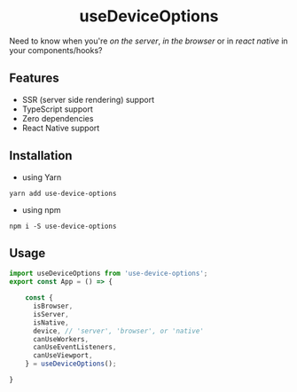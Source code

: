 <h1 align="center">useDeviceOptions</h1>

Need to know when you're *on the server*, *in the browser* or in *react native* in your components/hooks?

Features
--------
- SSR (server side rendering) support
- TypeScript support
- Zero dependencies
- React Native support

Installation
------------

- using Yarn
```shell
yarn add use-device-options
```
- using npm
```shell
npm i -S use-device-options
```

Usage
-------

```js
import useDeviceOptions from 'use-device-options';
export const App = () => {

    const {
      isBrowser,
      isServer,
      isNative,
      device, // 'server', 'browser', or 'native'
      canUseWorkers,
      canUseEventListeners,
      canUseViewport,
    } = useDeviceOptions();

}
```
